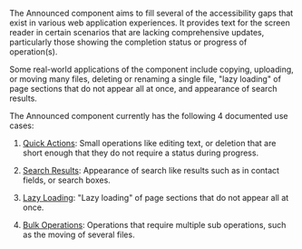 The Announced component aims to fill several of the accessibility gaps that exist in various web application experiences.
It provides text for the screen reader in certain scenarios that are lacking comprehensive updates, particularly those showing
the completion status or progress of operation(s).

Some real-world applications of the component include copying, uploading, or moving many files, deleting or renaming a single file,
"lazy loading" of page sections that do not appear all at once, and appearance of search results.

The Announced component currently has the following 4 documented use cases:

1. [Quick Actions](#examples/announced/quickactions): Small operations like editing text, or deletion that are short enough that they do not require a status during progress.

2. [Search Results](#examples/announced/searchresults): Appearance of search like results such as in contact fields, or search boxes.

3. [Lazy Loading](#examples/announced/lazyloading): "Lazy loading" of page sections that do not appear all at once.

4. [Bulk Operations](#examples/announced/bulkoperations): Operations that require multiple sub operations, such as the moving of several files.